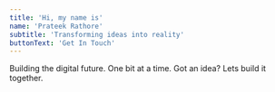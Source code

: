 ```yaml
---
title: 'Hi, my name is'
name: 'Prateek Rathore'
subtitle: 'Transforming ideas into reality'
buttonText: 'Get In Touch'
---
```


Building the digital future. One bit at a time.
Got an idea? Lets build it together.
